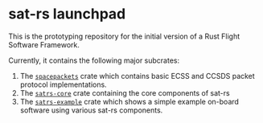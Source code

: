sat-rs launchpad
=========

This is the prototyping repository for the initial version of a
Rust Flight Software Framework.

Currently, it contains the following major subcrates:

1. The [`spacepackets`](https://egit.irs.uni-stuttgart.de/rust/spacepackets) crate which contains
   basic ECSS and CCSDS packet protocol implementations.
2. The [`satrs-core`](https://egit.irs.uni-stuttgart.de/rust/satrs-launchpad/src/branch/main/satrs-core)
   crate containing the core components of sat-rs
3. The [`satrs-example`](https://egit.irs.uni-stuttgart.de/rust/satrs-launchpad/src/branch/main/satrs-example)
   crate which shows a simple example on-board software using various sat-rs components.
